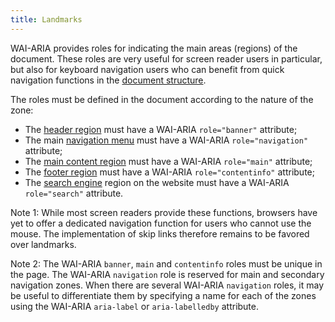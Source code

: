```yaml
---
title: Landmarks
---
```


WAI-ARIA provides roles for indicating the main areas (regions) of the document. These roles are very useful for screen reader users in particular, but also for keyboard navigation users who can benefit from quick navigation functions in the [document structure](#document-structure).

The roles must be defined in the document according to the nature of the zone:

- The [header region](#header-region) must have a WAI-ARIA `role="banner"` attribute;
- The main [navigation menu](#menu-and-navigation-bar) must have a WAI-ARIA `role="navigation"` attribute;
- The [main content region](#main-content-region) must have a WAI-ARIA `role="main"` attribute;
- The [footer region](#footer-region) must have a WAI-ARIA `role="contentinfo"` attribute;
- The [search engine](#search-engine-internal-to-a-website) region on the website must have a WAI-ARIA `role="search"` attribute.

Note 1: While most screen readers provide these functions, browsers have yet to offer a dedicated navigation function for users who cannot use the mouse. The implementation of skip links therefore remains to be favored over landmarks.

Note 2: The WAI-ARIA `banner`, `main` and `contentinfo` roles must be unique in the page. The WAI-ARIA `navigation` role is reserved for main and secondary navigation zones. When there are several WAI-ARIA `navigation` roles, it may be useful to differentiate them by specifying a name for each of the zones using the WAI-ARIA `aria-label` or `aria-labelledby` attribute.
